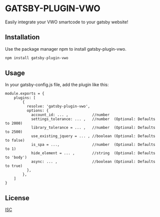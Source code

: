 # GATSBY-PLUGIN-VWO

Easily integrate your VWO smartcode to your gatsby website!

## Installation

Use the package manager npm to install gatsby-plugin-vwo.

```bash
npm install gatsby-plugin-vwo
```

## Usage

In your gatsby-config.js file, add the plugin like this:

```
module.exports = {
    plugins: [
        {
          resolve: 'gatsby-plugin-vwo',
          options: {
            account_id: ... ,           //number
            settings_tolerance: ... ,   //number  (Optional: Defaults to 2000)
            library_tolerance = ... ,   //number  (Optional: Defaults to 2500)
            use_existing_jquery = ... , //boolean (Optional: Defaults to false)
            is_spa = ...,               //number  (Optional: Defaults to 1)
            hide_element = ... ,        //string  (Optional: Defaults to 'body')
            async: ... ,                //boolean (Optional: Defaults to true)
          }, 
        },
    ]
}

```



## License
[ISC](https://choosealicense.com/licenses/isc/)